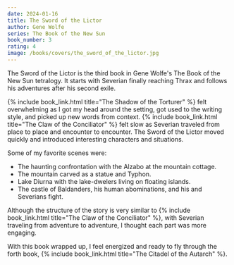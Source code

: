 ```yaml
---
date: 2024-01-16
title: The Sword of the Lictor
author: Gene Wolfe
series: The Book of the New Sun
book_number: 3
rating: 4
image: /books/covers/the_sword_of_the_lictor.jpg
---
```


<span class="book-title">The Sword of the Lictor</span> is the third book in
Gene Wolfe's The Book of the New Sun tetralogy. It starts with Severian
finally reaching Thrax and follows his adventures after his second exile.

{% include book_link.html title="The Shadow of the Torturer" %} felt
overwhelming as I got my head around the setting, got used to the writing
style, and picked up new words from context. {% include book_link.html title="The Claw of the Conciliator" %} felt slow as Severian traveled from
place to place and encounter to encounter. <span class="book-title">The Sword
of the Lictor</span> moved quickly and introduced interesting characters and
situations.

Some of my favorite scenes were:

- The haunting confrontation with the Alzabo at the mountain cottage.
- The mountain carved as a statue and Typhon.
- Lake Diurna with the lake-dwelers living on floating islands.
- The castle of Baldanders, his human abominations, and his and Severians
fight.

Although the structure of the story is very similar to {% include
book_link.html title="The Claw of the Conciliator" %}, with Severian traveling
from adventure to adventure, I thought each part was more engaging.

With this book wrapped up, I feel energized and ready to fly through the forth
book, {% include book_link.html title="The Citadel of the Autarch" %}.
